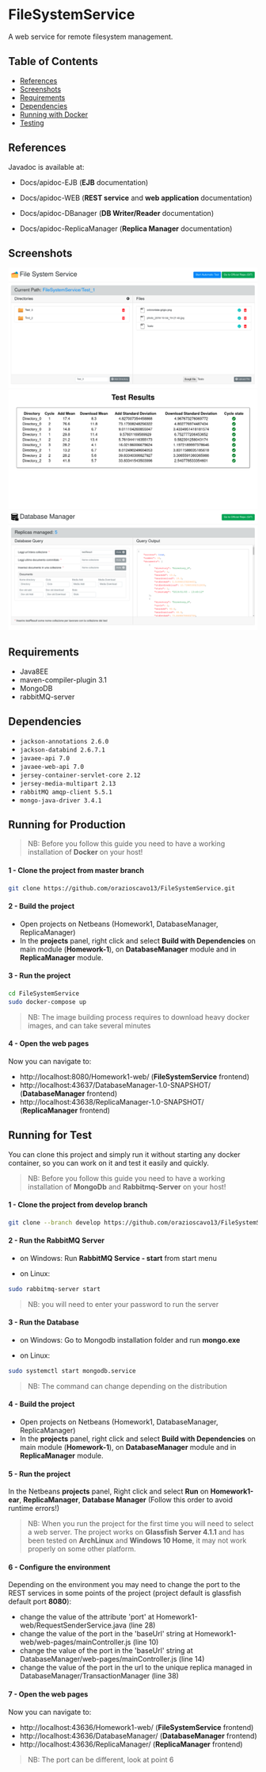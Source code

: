 
# FileSystemService
A web service for remote filesystem management.

## Table of Contents

- [References](#references)
- [Screenshots](#screenshots)
- [Requirements](#requirements)
- [Dependencies](#dependencies)
- [Running with Docker](#running-for-production)
- [Testing](#running-for-test)



## References

Javadoc is available at:

- Docs/apidoc-EJB (**EJB** documentation)

- Docs/apidoc-WEB  (**REST service** and **web application** documentation)

- Docs/apidoc-DBanager  (**DB Writer/Reader** documentation)

- Docs/apidoc-ReplicaManager  (**Replica Manager** documentation)



## Screenshots

![screenshot](screenshots/1.png)
![screenshot](screenshots/2.png)
![screenshot](screenshots/3.png)


## Requirements

- Java8EE
- maven-compiler-plugin 3.1
- MongoDB
- rabbitMQ-server


## Dependencies

- `jackson-annotations 2.6.0`
- `jackson-databind 2.6.7.1`
- `javaee-api 7.0`
- `javaee-web-api 7.0`
- `jersey-container-servlet-core 2.12`
- `jersey-media-multipart 2.13`
- `rabbitMQ amqp-client 5.5.1`
- `mongo-java-driver 3.4.1`

## Running for Production

>NB: Before you follow this guide you need to have a working installation of **Docker** on your host!

#### 1 - Clone the project from master branch
```bash
git clone https://github.com/orazioscavo13/FileSystemService.git
```
#### 2 - Build the project
- Open projects on Netbeans (Homework1, DatabaseManager, ReplicaManager)
- In the **projects** panel, right click and select **Build with Dependencies** on main module (**Homework-1**), on **DatabaseManager** module and in **ReplicaManager** module.

#### 3 - Run the project
```bash
cd FileSystemService
sudo docker-compose up
```
>NB: The image building process requires to download heavy docker images, and can take several minutes

#### 4 - Open the web pages
Now you can navigate to:
- http://localhost:8080/Homework1-web/ (**FileSystemService** frontend)
- http://localhost:43637/DatabaseManager-1.0-SNAPSHOT/ (**DatabaseManager** frontend)
- http://localhost:43638/ReplicaManager-1.0-SNAPSHOT/ (**ReplicaManager** frontend)

## Running for Test
You can clone this project and simply run it without starting any docker container, so you can work on it and test it easily and quickly.
>NB: Before you follow this guide you need to have a working installation of **MongoDb** and **Rabbitmq-Server** on your host!
#### 1 - Clone the project from develop branch
```bash
git clone --branch develop https://github.com/orazioscavo13/FileSystemService.git
```

#### 2 - Run the RabbitMQ Server
- on Windows:
Run **RabbitMQ Service - start** from start menu

- on Linux:
 ```bash
sudo rabbitmq-server start
```
> NB: you will need to enter your password to run the server


#### 3 - Run the Database
- on Windows:
Go to Mongodb installation folder and run **mongo.exe**

- on Linux:
```bash
sudo systemctl start mongodb.service
```
>NB: The command can change depending on the distribution

#### 4 - Build the project
- Open projects on Netbeans (Homework1, DatabaseManager, ReplicaManager)
- In the **projects** panel, right click and select **Build with Dependencies** on main module (**Homework-1**), on **DatabaseManager** module and in **ReplicaManager** module.


#### 5 - Run the project
In the Netbeans **projects** panel, Right click and select **Run** on **Homework1-ear**, **ReplicaManager**, **Database Manager** (Follow this order to avoid runtime errors!)
>NB: When you run the project for the first time you will need to select a web server. 
The project works on **Glassfish Server 4.1.1** and has been tested on **ArchLinux** and **Windows 10 Home**, it may not work properly on some other platform.

#### 6 - Configure the environment
Depending on the environment you may need to change the port to the REST services in some points of the project (project default is glassfish default port **8080**):
- change the value of the attribute 'port' at Homework1-web/RequestSenderService.java (line 28)
- change the value of the port in the 'baseUrl' string at Homework1-web/web-pages/mainController.js (line 10)
- change the value of the port in the 'baseUrl' string at DatabaseManager/web-pages/mainController.js (line 14)
- change the value of the port in the url to the unique replica managed in DatabaseManager/TransactionManager (line 38)

#### 7 - Open the web pages
Now you can navigate to:
- http://localhost:43636/Homework1-web/ (**FileSystemService** frontend)
- http://localhost:43636/DatabaseManager/ (**DatabaseManager** frontend)
- http://localhost:43636/ReplicaManager/ (**ReplicaManager** frontend)

>NB: The port can be different, look at point 6
